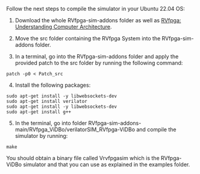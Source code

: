 Follow the next steps to compile the simulator in your Ubuntu 22.04 OS:

1. Download the whole RVfpga-sim-addons folder as well as [RVfpga: Understanding Computer Architecture](https://university.imgtec.com/rvfpga-download-page-en/).

2. Move the src folder containing the RVfpga System into the RVfpga-sim-addons folder.

3. In a terminal, go into the RVfpga-sim-addons folder and apply the provided patch to the src folder by running the following command:

```
patch -p0 < Patch_src
```

4. Install the following packages: 

```
sudo apt-get install -y libwebsockets-dev
sudo apt-get install verilator
sudo apt-get install -y libwebsockets-dev
sudo apt-get install g++
```

5. In the terminal, go into folder RVfpga-sim-addons-main/RVfpga_ViDBo/verilatorSIM_RVfpga-ViDBo and compile the simulator by running:

```
make
```

You should obtain a binary file called Vrvfpgasim which is the RVfpga-ViDBo simulator and that you can use as explained in the examples folder.
